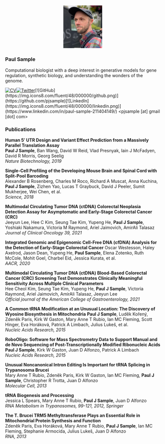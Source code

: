 <p align="center">
  <img src="img/paul1.jpg" style="width:25%">
</p>

### Paul Sample
Computational biologist with a deep interest in generative models for gene regulation, synthetic biology, and understanding the wonders of the genome.  

[![CV](https://img.icons8.com/external-edtim-outline-edtim/50/external-cv-hr-edtim-outline-edtim-2.png)](resources/Paul%20Sample%202023.pdf)[![Twitter](https://img.icons8.com/fluent/48/000000/twitter.png)](https://twitter.com/paul_sample_)[![GitHub](https://img.icons8.com/fluent/48/000000/github.png)](https://github.com/pjsample)[![LinkedIn](https://img.icons8.com/fluent/48/000000/linkedin.png)](https://www.linkedin.com/in/paul-sample-211404149/)  
<pjsample [at] gmail [dot] com>
  
### Publications
**Human 5′ UTR Design and Variant Effect Prediction from a Massively Parallel Translation Assay**  
**Paul J Sample**, Ban Wang, David W Reid, Vlad Presnyak, Iain J McFadyen, David R Morris, Georg Seelig  
*Nature Biotechnology, 2019*

**Single-Cell Profiling of the Developing Mouse Brain and Spinal Cord with Split-Pool Barcoding**  
Alexander B Rosenberg, Charles M Roco, Richard A Muscat, Anna Kuchina, **Paul J Sample**, Zizhen Yao, Lucas T Graybuck, David J Peeler, Sumit Mukherjee, Wei Chen, et al.  
*Science, 2018*

**Multimodal Circulating Tumor DNA (ctDNA) Colorectal Neoplasia Detection Assay for Asymptomatic and Early-Stage Colorectal Cancer (CRC)**  
Jeeyun Lee, Hee C Kim, Seung Tae Kim, Yupeng He, **Paul J Sample**, Yoshiaki Nakamura, Victoria M Raymond, Ariel Jaimovich, AmirAli Talasaz  
*Journal of Clinical Oncology 39, 2021*

**Integrated Genomic and Epigenomic Cell-Free DNA (cfDNA) Analysis for the Detection of Early-Stage Colorectal Cancer** 
Oscar Westesson, Haley Axelrod, Jason Dean, Yupeng He, **Paul Sample**, Elena Zotenko, Ruth McCole, Mohit Goel, Charbel Eid, Jessica Kurata, et al.  
*AACR, 2020*

**Multimodal Circulating Tumor DNA (ctDNA) Blood-Based Colorectal Cancer (CRC) Screening Test Demonstrates Clinically Meaningful Sensitivity Across Multiple Clinical Parameters**  
Hee Cheol Kim, Seung Tae Kim, Yupeng He, **Paul J Sample**, Victoria Raymond, Ariel Jaimovich, AmirAli Talasaz, Jeeyun Lee  
*Official journal of the American College of Gastroenterology, 2021*

**A Common tRNA Modification at an Unusual Location: The Discovery of Wyosine Biosynthesis in Mitochondria** 
**Paul J Sample**, Luděk Kořený, Zdeněk Paris, Kirk W Gaston, Mary Anne T Rubio, Ian MC Fleming, Scott Hinger, Eva Horáková, Patrick A Limbach, Julius Lukeš, et al.  
*Nucleic Acids Research, 2015*

**RoboOligo: Software for Mass Spectrometry Data to Support Manual and de Novo Sequencing of Post-Transcriptionally Modified Ribonucleic Acids**  
**Paul J Sample**, Kirk W Gaston, Juan D Alfonzo, Patrick A Limbach  
*Nucleic Acids Research, 2015*

**Unusual Noncanonical Intron Editing Is Important for tRNA Splicing in Trypanosoma Brucei**  
Mary Anne T Rubio, Zdeněk Paris, Kirk W Gaston, Ian MC Fleming, **Paul J Sample**, Christopher R Trotta, Juan D Alfonzo  
*Molecular Cell, 2013*

**tRNA Biogenesis and Processing**  
Jessica L Spears, Mary Anne T Rubio, **Paul J Sample**, Juan D Alfonzo  
*RNA Metabolism in Trypanosomes, 99-121, 2012, Springer*

**The T. Brucei TRM5 Methyltransferase Plays an Essential Role in Mitochondrial Protein Synthesis and Function**  
Zdeněk Paris, Eva Horáková, Mary Anne T Rubio, **Paul J Sample**, Ian MC Fleming, Stephanie Armocida, Julius Lukeš, Juan D Alfonzo  
*RNA, 2013*
